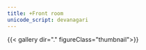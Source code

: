 ```yaml
---
title: +Front room
unicode_script: devanagari
---
```

{{< gallery dir="." figureClass="thumbnail">}}
